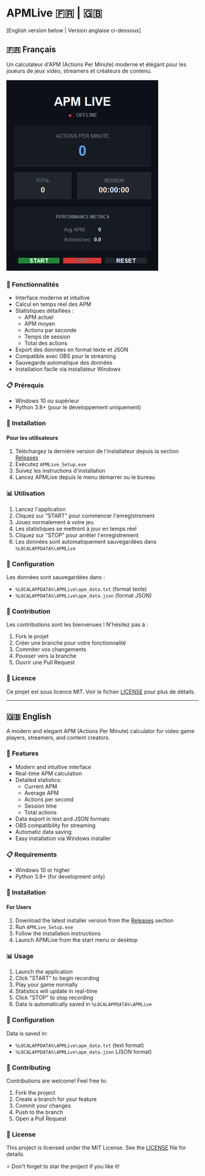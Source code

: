 # APMLive 🇫🇷 | 🇬🇧

[English version below | Version anglaise ci-dessous]

## 🇫🇷 Français

Un calculateur d'APM (Actions Per Minute) moderne et élégant pour les joueurs de jeux vidéo, streamers et créateurs de contenu.

![APMLive Interface](resources/images/image.png)

### 🌟 Fonctionnalités

- Interface moderne et intuitive
- Calcul en temps réel des APM
- Statistiques détaillées :
  - APM actuel
  - APM moyen
  - Actions par seconde
  - Temps de session
  - Total des actions
- Export des données en format texte et JSON
- Compatible avec OBS pour le streaming
- Sauvegarde automatique des données
- Installation facile via installateur Windows

### 📋 Prérequis

- Windows 10 ou supérieur
- Python 3.8+ (pour le développement uniquement)

### 🚀 Installation

#### Pour les utilisateurs

1. Téléchargez la dernière version de l'installateur depuis la section [Releases](https://github.com/votre-username/apmlive/releases)
2. Exécutez `APMLive_Setup.exe`
3. Suivez les instructions d'installation
4. Lancez APMLive depuis le menu démarrer ou le bureau

### 📊 Utilisation

1. Lancez l'application
2. Cliquez sur "START" pour commencer l'enregistrement
3. Jouez normalement à votre jeu
4. Les statistiques se mettront à jour en temps réel
5. Cliquez sur "STOP" pour arrêter l'enregistrement
6. Les données sont automatiquement sauvegardées dans `%LOCALAPPDATA%\APMLive`

### 🔧 Configuration

Les données sont sauvegardées dans :
- `%LOCALAPPDATA%\APMLive\apm_data.txt` (format texte)
- `%LOCALAPPDATA%\APMLive\apm_data.json` (format JSON)

### 🤝 Contribution

Les contributions sont les bienvenues ! N'hésitez pas à :
1. Fork le projet
2. Créer une branche pour votre fonctionnalité
3. Commiter vos changements
4. Pousser vers la branche
5. Ouvrir une Pull Request

### 📝 Licence

Ce projet est sous licence MIT. Voir le fichier [LICENSE](LICENSE) pour plus de détails.

---

## 🇬🇧 English

A modern and elegant APM (Actions Per Minute) calculator for video game players, streamers, and content creators.

### 🌟 Features

- Modern and intuitive interface
- Real-time APM calculation
- Detailed statistics:
  - Current APM
  - Average APM
  - Actions per second
  - Session time
  - Total actions
- Data export in text and JSON formats
- OBS compatibility for streaming
- Automatic data saving
- Easy installation via Windows installer

### 📋 Requirements

- Windows 10 or higher
- Python 3.8+ (for development only)

### 🚀 Installation

#### For Users

1. Download the latest installer version from the [Releases](https://github.com/votre-username/apmlive/releases) section
2. Run `APMLive_Setup.exe`
3. Follow the installation instructions
4. Launch APMLive from the start menu or desktop

### 📊 Usage

1. Launch the application
2. Click "START" to begin recording
3. Play your game normally
4. Statistics will update in real-time
5. Click "STOP" to stop recording
6. Data is automatically saved in `%LOCALAPPDATA%\APMLive`

### 🔧 Configuration

Data is saved in:
- `%LOCALAPPDATA%\APMLive\apm_data.txt` (text format)
- `%LOCALAPPDATA%\APMLive\apm_data.json` (JSON format)

### 🤝 Contributing

Contributions are welcome! Feel free to:
1. Fork the project
2. Create a branch for your feature
3. Commit your changes
4. Push to the branch
5. Open a Pull Request

### 📝 License

This project is licensed under the MIT License. See the [LICENSE](LICENSE) file for details.

⭐ Don't forget to star the project if you like it! 